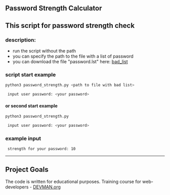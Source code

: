 ## Password Strength Calculator

 This script for password strength check
---

### description:
+ run the script without the path
+ you can specify the path to the file with a list of password
+ you can download the file "password.lst" here: [bad_list](https://github.com/nergilz/6_password_strength) 

### script start example
```bash
python3 password_strength.py <path to file with bad list>

 input user password: <your password>
```

#### or second start example
```bash
python3 password_strength.py

 input user password: <your password>
```

### example input
```bash
 strength for your password: 10
```

---
## Project Goals

The code is written for educational purposes. Training course for web-developers - [DEVMAN.org](https://devman.org)
